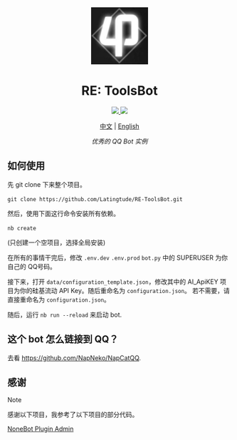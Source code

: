 <div align="center">
    <img src="./README.Logo.jpg" style="width: 128px;">
</div>


<h1 align="center">RE: ToolsBot</h1>

<p align="center">
    <a href="#">
        <img src="https://img.shields.io/badge/Version-1.0.0-blue">
    </a>
    <a href="#">
        <img src="https://img.shields.io/badge/OneBot-v11-blue">
    </a>
</p>

<div align="center">
    <a href="./README.zh-cn.md">中文</a> | <a href="./README.md">English</a>
</div>

<p align="center"><i>优秀的 QQ Bot 实例</i></p>

## 如何使用
先 git clone 下来整个项目。

`
git clone https://github.com/Latingtude/RE-ToolsBot.git
`

然后，使用下面这行命令安装所有依赖。

`
nb create
`

(只创建一个空项目，选择全局安装)

在所有的事情干完后，修改 `.env.dev` `.env.prod` `bot.py` 中的 SUPERUSER 为你自己的 QQ号码。

接下来，打开 `data/configuration_template.json`，修改其中的 AI_ApiKEY 项目为你的硅基流动 API Key。随后重命名为 `configuration.json`。
若不需要，请直接重命名为 `configuration.json`。

随后，运行 `nb run --reload` 来启动 bot.

## 这个 bot 怎么链接到 QQ？

去看 https://github.com/NapNeko/NapCatQQ.

## 感谢
> [!Note]
>
> 感谢以下项目，我参考了以下项目的部分代码。

<a href="https://github.com/yzyyz1387/nonebot_plugin_admin/">NoneBot Plugin Admin</a>